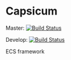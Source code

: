# Capsicum

Master: [![Build Status](https://travis-ci.org/LambdaSix/Capsicum.svg?branch=master)](https://travis-ci.org/LambdaSix/Capsicum)

Develop: [![Build Status](https://travis-ci.org/LambdaSix/Capsicum.svg?branch=Develop)](https://travis-ci.org/LambdaSix/Capsicum)

ECS framework
